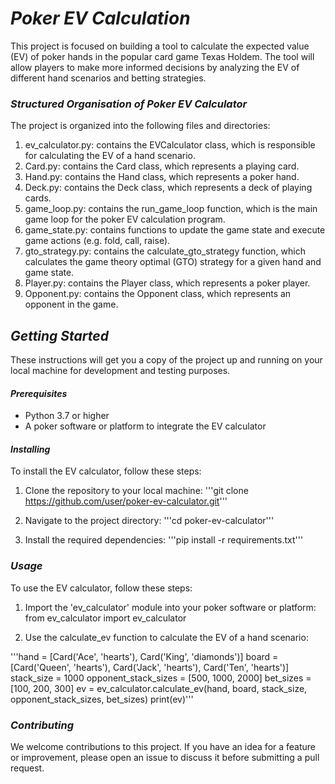 # *Poker EV Calculation*
This project is focused on building a tool to calculate the expected value (EV) of poker hands in the popular card game Texas Holdem. The tool will allow players to make more informed decisions by analyzing the EV of different hand scenarios and betting strategies.

### *Structured Organisation of Poker EV Calculator*
The project is organized into the following files and directories:

1. ev_calculator.py: contains the EVCalculator class, which is responsible for calculating the EV of a hand scenario.
2. Card.py: contains the Card class, which represents a playing card.
3. Hand.py: contains the Hand class, which represents a poker hand.
4. Deck.py: contains the Deck class, which represents a deck of playing cards.
5. game_loop.py: contains the run_game_loop function, which is the main game loop for the poker EV calculation program.
6. game_state.py: contains functions to update the game state and execute game actions (e.g. fold, call, raise).
7. gto_strategy.py: contains the calculate_gto_strategy function, which calculates the game theory optimal (GTO) strategy for a given hand and game state.
8. Player.py: contains the Player class, which represents a poker player.
9. Opponent.py: contains the Opponent class, which represents an opponent in the game.

## *Getting Started*
These instructions will get you a copy of the project up and running on your local machine for development and testing purposes.

#### *Prerequisites*
- Python 3.7 or higher
- A poker software or platform to integrate the EV calculator

#### *Installing*
To install the EV calculator, follow these steps:

1. Clone the repository to your local machine: 
'''git clone https://github.com/user/poker-ev-calculator.git'''

2. Navigate to the project directory: 
'''cd poker-ev-calculator'''

3. Install the required dependencies: 
'''pip install -r requirements.txt'''

### *Usage*
To use the EV calculator, follow these steps:

1. Import the 'ev_calculator' module into your poker software or platform:
from ev_calculator import ev_calculator

2. Use the calculate_ev function to calculate the EV of a hand scenario:

'''hand = [Card('Ace', 'hearts'), Card('King', 'diamonds')]
board = [Card('Queen', 'hearts'), Card('Jack', 'hearts'), Card('Ten', 'hearts')]
stack_size = 1000
opponent_stack_sizes = [500, 1000, 2000]
bet_sizes = [100, 200, 300]
ev = ev_calculator.calculate_ev(hand, board, stack_size, opponent_stack_sizes, bet_sizes)
print(ev)'''


### *Contributing*
We welcome contributions to this project. If you have an idea for a feature or improvement, please open an issue to discuss it before submitting a pull request.
